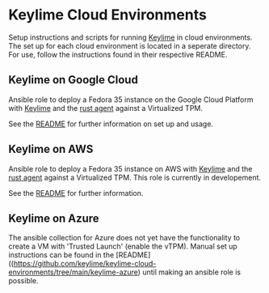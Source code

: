 # Keylime Cloud Environments
Setup instructions and scripts for running [Keylime](https://github.com/keylime/keylime) in cloud environments. \
The set up for each cloud environment is located in a seperate directory. For use, follow the instructions found in their respective README. 

## Keylime on Google Cloud
Ansible role to deploy a Fedora 35 instance on the Google Cloud Platform with [Keylime](https://github.com/keylime/keylime) and the [rust agent](https://github.com/keylime/rust-keylime) against a Virtualized TPM.

See the [README](https://github.com/keylime/keylime-cloud-environments/tree/main/keylime-ansible-gcp) for further information on set up and usage. 

## Keylime on AWS
Ansible role to deploy a Fedora 35 instance on AWS with [Keylime](https://github.com/keylime/keylime) and the [rust agent](https://github.com/keylime/rust-keylime) against a Virtualized TPM.
This role is currently in developement. 

See the [README](https://github.com/keylime/keylime-cloud-environments/tree/main/keylime-ansible-aws) for further information.

## Keylime on Azure
The ansible collection for Azure does not yet have the functionality to create a VM with 'Trusted Launch' (enable the vTPM). Manual set up instructions can be found in the [README]((https://github.com/keylime/keylime-cloud-environments/tree/main/keylime-azure) until making an ansible role is possible. 
 
